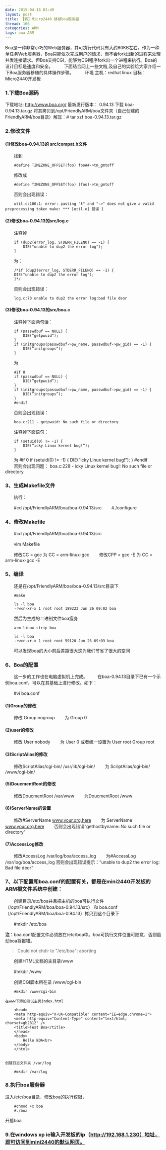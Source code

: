 ```yaml
---
date: 2015-04-16 03:49
layout: post
title: 【转】Micro2440 移植boa服务器
thread: 166
categories: ARM
tags: boa ARM
---
```


Boa是一种非常小巧的Web服务器，其可执行代码只有大约60KB左右。作为一种单任务Web服务器，Boa只能依次完成用户的请求，而不会fork出新的进程来处理并发连接请求。但Boa支持CGI，能够为CGI程序fork出一个进程来执行。Boa的设计目标是速度和安全。
　　
下面结合网上一些文档,及自己的实验给大家介绍一下Boa服务器移植的具体操作步骤。
　　
环境
	主机：redhat linux
	目标：Micro2440开发板

 <!---more--->
### 1.下载Boa源码

下载地址: http://www.boa.org/
最新发行版本： 0.94.13
下载 boa-0.94.13.tar.gz
将其拷贝到/opt/FriendlyARM/boa文件夹（自己创建的FriendlyARM/boa目录）解压：# tar xzf boa-0.94.13.tar.gz

### 2.修改文件

#### (1)修改boa-0.94.13的 src/compat.h文件
　　找到

		#define TIMEZONE_OFFSET(foo) foo##->tm_gmtoff

　　修改成

		#define TIMEZONE_OFFSET(foo) (foo)->tm_gmtoff

　　否则会出现错误：

		util.c:100:1: error: pasting "t" and "->" does not give a valid preprocessing token make: *** [util.o] 错误 1

#### (2)修改boa-0.94.13的src/log.c

　　注释掉

		if (dup2(error_log, STDERR_FILENO) == -1) {
			DIE("unable to dup2 the error log");
		}

　　为：

		/*if (dup2(error_log, STDERR_FILENO) == -1) {
		DIE("unable to dup2 the error log");
		}*/

　　否则会出现错误：

		log.c:73 unable to dup2 the error log:bad file deor

#### (3)修改boa-0.94.13的src/boa.c

　　注释掉下面两句话：

		if (passwdbuf == NULL) {
			DIE(”getpwuid”);
		}
		if (initgroups(passwdbuf->pw_name, passwdbuf->pw_gid) == -1) {
			DIE(”initgroups”);
		}

　　为

		#if 0
		if (passwdbuf == NULL) {
			DIE(”getpwuid”);
		}
		if (initgroups(passwdbuf->pw_name, passwdbuf->pw_gid) == -1) {
			DIE(”initgroups”);
		}
		#endif

　　否则会出现错误：

		boa.c:211 - getpwuid: No such file or directory

　　注释掉下面语句：

		if (setuid(0) != -1) {
			DIE(”icky Linux kernel bug!”);
		}
　　为
		#if 0
		if (setuid(0) != -1) {
			DIE(”icky Linux kernel bug!”);
		}
		#endif
　　否则会出现问题：
		boa.c:228 - icky Linux kernel bug!: No such file or directory
### 3、生成Makefile文件
　　执行：

　　#cd /opt/FriendlyARM/boa/boa-0.94.13/src
　　#./configure

### 4、修改Makefile

　　#cd /opt/FriendlyARM/boa/boa-0.94.13/src

　　vim Makefile

　　修改CC = gcc 为 CC = arm-linux-gcc
　　修改CPP = gcc -E 为 CC = arm-linux-gcc -E

### 5、编译

　　还是在/opt/FriendlyARM/boa/boa-0.94.13/src目录下

		#make

		ls -l boa
		-rwxr-xr-x 1 root root 189223 Jun 26 09:02 boa

　　然后为生成的二进制文件boa瘦身

		arm-linux-strip boa

		ls -l boa
		-rwxr-xr-x 1 root root 59120 Jun 26 09:03 boa

　　可以发现boa的大小前后差距很大这为我们节省了很大的空间

### 6、Boa的配置

　　这一步的工作也在电脑虚拟机上完成。
　　在boa-0.94.13目录下已有一个示例boa.conf，可以在其基础上进行修改。如下：

　　#vi boa.conf

#### (1)Group的修改

　　修改 Group nogroup
　　为 Group 0

#### (2)user的修改

　　修改 User nobody
　　为 User 0
    或者统一设置为
        User root
        Group root
#### (3)ScriptAlias的修改

　　修改ScriptAlias/cgi-bin/ /usr/lib/cgi-bin/
　　为 ScriptAlias/cgi-bin/ /www/cgi-bin/

#### (5)DoucmentRoot的修改
　　修改DoucmentRoot /var/www
　　为DoucmentRoot /www

#### (6)ServerName的设置
　　修改#ServerName www.your.org.here
　　为 ServerName www.your.org.here
　　否则会出现错误“gethostbyname::No such file or directory”

#### (7)AccessLog修改
　　修改AccessLog /var/log/boa/access_log
　　为#AccessLog /var/log/boa/access_log
否则会出现错误提示：“unable to dup2 the error log: Bad file deor”

### 7、以下配置和boa.conf的配置有关，都是在mini2440开发板的ARM根文件系统中创建：
　　创建目录/etc/boa并且把主机的boa可执行文件（/opt/FriendlyARM/boa/boa-0.94.13/src） 和 boa.conf（/opt/FriendlyARM/boa/boa-0.94.13）拷贝到这个目录下

　　#mkdir /etc/boa

**注**：boa.conf配置文件必须放在/etc/boa中。boa可执行文件位置可随意，否则启动boa将报错。
>Could not chdir to "/etc/boa": aborting

　　创建HTML文档的主目录/www

　　#mkdir /www

　　创建CGI脚本所在录 /www/cgi-bin

		#mkdir /www/cgi-bin

	在www下添加测试主页index.html

		<head>
		<meta http-equiv="X-UA-Compatible" content="IE=edge,chrome=1">
		<meta http-equiv="Content-Type" content="text/html; charset=gb2312" />
		<title>Test Boa</title>
		</head>
		<body>
			Hello BOA<br>
		</body>
		</html>


	创建日志文件夹 /var/log

		#mkdir /var/log

### 8.执行boa服务器

进入/etc/boa目录，修改boa的执行权限，

		#chmod +x boa
		#./boa
开启boa

### 9.在windows xp ie输入开发板的ip（http://192.168.1.230）地址，即可访问到mini2440的默认网页。
